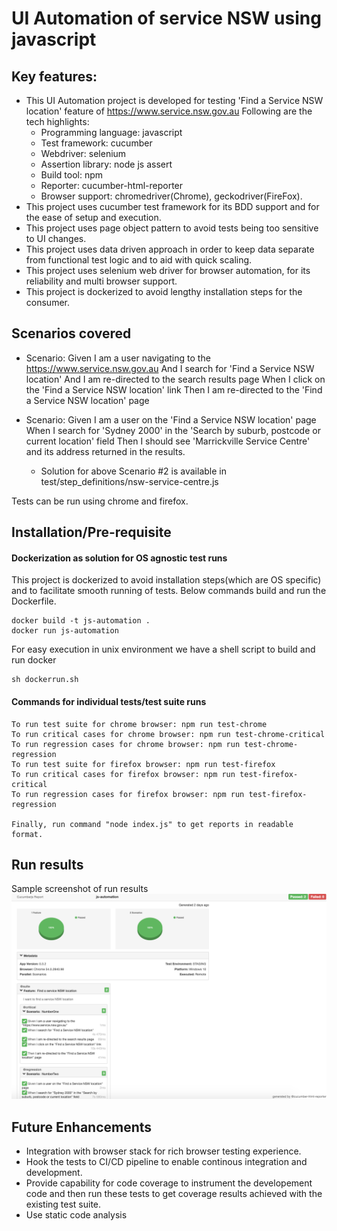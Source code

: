 # UI Automation of service NSW using javascript

## Key features:
* This UI Automation project is developed for testing 'Find a Service NSW location' feature of https://www.service.nsw.gov.au
Following are the tech highlights:
    * Programming language: javascript
    * Test framework: cucumber
    * Webdriver: selenium
    * Assertion library: node js assert
    * Build tool: npm
    * Reporter: cucumber-html-reporter
    * Browser support: chromedriver(Chrome), geckodriver(FireFox).
* This project uses cucumber test framework for its BDD support and for the ease of setup and execution.
* This project uses page object pattern to avoid tests being too sensitive to UI changes.
* This project uses data driven approach in order to keep data separate from functional test logic and to aid with quick scaling.
* This project uses selenium web driver for browser automation, for its reliability and multi browser support.
* This project is dockerized to avoid lengthy installation steps for the consumer.

## Scenarios covered
* Scenario:
Given I am a user navigating to the https://www.service.nsw.gov.au And I search for 'Find a Service NSW location'
And I am re-directed to the search results page
When I click on the 'Find a Service NSW location' link
Then I am re-directed to the 'Find a Service NSW location' page


* Scenario:
Given I am a user on the 'Find a Service NSW location' page
When I search for 'Sydney 2000' in the 'Search by suburb, postcode or current location' field Then I should see 'Marrickville Service Centre' and its address returned in the results.

    * Solution for above Scenario #2 is available in test/step_definitions/nsw-service-centre.js

Tests can be run using chrome and firefox.

## Installation/Pre-requisite
#### Dockerization as solution for OS agnostic test runs
This project is dockerized to avoid installation steps(which are OS specific) and to facilitate smooth running of tests. Below commands build and run the Dockerfile.

```
docker build -t js-automation .
docker run js-automation
```

For easy execution in unix environment we have a shell script to build and run docker
```
sh dockerrun.sh
```
#### Commands for individual tests/test suite runs

```
To run test suite for chrome browser: npm run test-chrome
To run critical cases for chrome browser: npm run test-chrome-critical
To run regression cases for chrome browser: npm run test-chrome-regression
To run test suite for firefox browser: npm run test-firefox
To run critical cases for firefox browser: npm run test-firefox-critical
To run regression cases for firefox browser: npm run test-firefox-regression

Finally, run command "node index.js" to get reports in readable format.
```

## Run results
Sample screenshot of run results
![picture](cucumber-test-report.png)

## Future Enhancements
* Integration with browser stack for rich browser testing experience.
* Hook the tests to CI/CD pipeline to enable continous integration and development.
* Provide capability for code coverage to instrument the developement code and then run these tests to get coverage results achieved with the existing test suite.
* Use static code analysis

